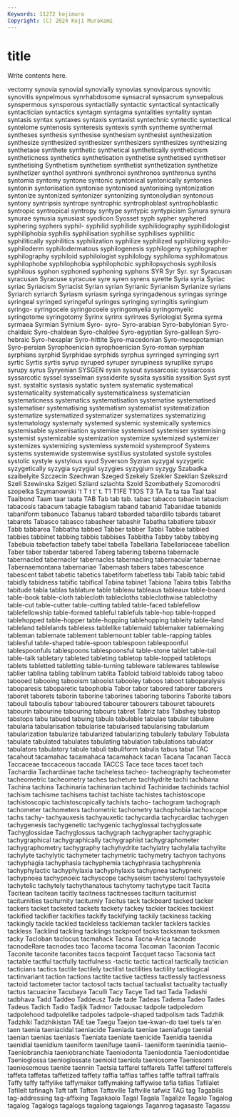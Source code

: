 ```yaml
---
Keywords: 11272 kojimura
Copyright: (C) 2024 Koji Murakami
---
```


# title

Write contents here.



vectomy synovia synovial
synovially synovias synoviparous synovitic synovitis synpelmous synrhabdosome synsacral synsacrum synsepalous
synspermous synsporous syntactially syntactic syntactical syntactically syntactician syntactics syntagm syntagma
syntalities syntality syntan syntasis syntax syntaxes syntaxis syntaxist syntechnic syntectic
syntectical syntelome syntenosis synteresis syntexis synth syntheme synthermal syntheses synthesis
synthesise synthesism synthesist synthesization synthesize synthesized synthesizer synthesizers synthesizes synthesizing
synthetase synthete synthetic synthetical synthetically syntheticism syntheticness synthetics synthetisation synthetise
synthetised synthetiser synthetising Synthetism synthetism synthetist synthetization synthetize synthetizer synthol
synthroni synthronoi synthronos synthronus synths syntomia syntomy syntone syntonic syntonical
syntonically syntonies syntonin syntonisation syntonise syntonised syntonising syntonization syntonize syntonized
syntonizer syntonizing syntonolydian syntonous syntony syntripsis syntrope syntrophic syntrophoblast syntrophoblastic
syntropic syntropical syntropy syntype syntypic syntypicism Synura synura synurae synusia
synusiast syodicon Syosset syph sypher syphered syphering syphers syphil- syphilid
syphilide syphilidography syphilidologist syphiliphobia syphilis syphilisation syphilise syphilises syphilitic syphilitically
syphilitics syphilization syphilize syphilized syphilizing syphilo- syphiloderm syphilodermatous syphilogenesis syphilogeny
syphilographer syphilography syphiloid syphilologist syphilology syphiloma syphilomatous syphilophobe syphilophobia syphilophobic
syphilopsychosis syphilosis syphilous syphon syphoned syphoning syphons SYR Syr Syr.
syr Syracusan syracusan Syracuse syracuse syre syren syrens syrette Syria
syria Syriac syriac Syriacism Syriacist Syrian syrian Syrianic Syrianism Syrianize
syrians Syriarch syriarch Syriasm syriasm syringa syringadenous syringas syringe syringeal
syringed syringeful syringes syringing syringitis syringium syringo- syringocele syringocoele syringomyelia
syringomyelic syringotome syringotomy Syrinx syrinx syrinxes Syriologist Syrma syrma syrmaea
Syrmian Syrnium Syro- syro- Syro-arabian Syro-babylonian Syro-chaldaic Syro-chaldean Syro-chaldee Syro-egyptian
Syro-galilean Syro-hebraic Syro-hexaplar Syro-hittite Syro-macedonian Syro-mesopotamian Syro-persian Syrophoenician syrophoenician Syro-roman
syrphian syrphians syrphid Syrphidae syrphids syrphus syrringed syrringing syrt syrtic
Syrtis syrtis syrup syruped syruper syrupiness syruplike syrups syrupy syrus
Syryenian SYSGEN sysin sysout syssarcosic syssarcosis syssarcotic syssel sysselman syssiderite
syssita syssitia syssition Syst syst syst. systaltic systasis systatic system
systematic systematical systematicality systematically systematicalness systematician systematicness systematics systematisation systematise
systematised systematiser systematising systematism systematist systematization systematize systematized systematizer systematizes
systematizing systematology systematy systemed systemic systemically systemics systemisable systemisation systemise
systemised systemiser systemising systemist systemizable systemization systemize systemized systemizer systemizes
systemizing systemless systemoid systemproof Systems systems systemwide systemwise systilius systolated
systole systoles systolic systyle systylous syud Syverson Syzran syzygal syzygetic
syzygetically syzygia syzygial syzygies syzygium syzygy Szabadka szaibelyite Szczecin Szechwan
Szeged Szekely Szekler Szeklian Szekszrd Szell Szewinska Szigeti Szilard szlachta
Szold Szombathely Szomorodni szopelka Szymanowski 't T t t' t.
T1 T1FE T1OS T3 TA Ta ta taa Taal taal
Taalbond Taam taar taata TAB Tab tab tab. tabac tabacco
tabacin tabacism tabacosis tabacum tabagie tabagism taband tabanid Tabanidae tabanids
tabaniform tabanuco Tabanus tabard tabarded tabardillo tabards tabaret tabarets Tabasco
tabasco tabasheer tabashir Tabatha tabatiere tabaxir Tabb tabbarea Tabbatha tabbed
Tabber tabber Tabbi Tabbie tabbied tabbies tabbinet tabbing tabbis tabbises
Tabbitha Tabby tabby tabbying Tabebuia tabefaction tabefy tabel tabella Tabellaria
Tabellariaceae tabellion Taber taber taberdar tabered Taberg tabering taberna tabernacle
tabernacled tabernacler tabernacles tabernacling tabernacular tabernae Tabernaemontana tabernariae Tabernash tabers
tabes tabescence tabescent tabet tabetic tabetics tabetiform tabetless tabi Tabib
tabic tabid tabidly tabidness tabific tabifical Tabina tabinet Tabiona Tabira
tabis Tabitha tabitude tabla tablas tablature table tableau tableaus tableaux
table-board table-book table-cloth tablecloth tablecloths tableclothwise tableclothy table-cut table-cutter table-cutting
tabled table-faced tablefellow tablefellowship table-formed tableful tablefuls table-hop table-hopped tablehopped
table-hopper table-hopping tablehopping tableity table-land tableland tablelands tableless tablelike tablemaid
tablemaker tablemaking tableman tablemate tablement tablemount tabler table-rapping tables tablesful
table-shaped table-spoon tablespoon tablespoonful tablespoonfuls tablespoons tablespoonsful table-stone tablet table-tail
table-talk tabletary tableted tableting tabletop table-topped tabletops tablets tabletted tabletting
table-turning tableware tablewares tablewise tablier tablina tabling tablinum tablita Tabloid
tabloid tabloids tabog taboo tabooed tabooing tabooism tabooist tabooley taboos
taboot taboparalysis taboparesis taboparetic tabophobia Tabor tabor tabored taborer taborers
taboret taborets taborin taborine taborines taboring taborins Taborite tabors tabouli
taboulis tabour taboured tabourer tabourers tabouret tabourets tabourin tabourine tabouring
tabours tabret Tabriz tabs Tabshey tabstop tabstops tabu tabued tabuing
tabula tabulable tabulae tabular tabulare tabularia tabularisation tabularise tabularised tabularising
tabularium tabularization tabularize tabularized tabularizing tabularly tabulary Tabulata tabulate tabulated
tabulates tabulating tabulation tabulations tabulator tabulators tabulatory tabule tabuli tabuliform
tabulis tabus tabut TAC tacahout tacamahac tacamahaca tacamahack tacan Tacana
Tacanan Tacca Taccaceae taccaceous taccada TACCS Tace tace taces tacet
tach Tachardia Tachardiinae tache tacheless tacheo- tacheography tacheometer tacheometric tacheometry
taches tacheture tachhydrite tachi tachibana Tachina tachina Tachinaria tachinarian tachinid
Tachinidae tachinids tachiol tachism tachisme tachisms tachist tachiste tachistes tachistoscope
tachistoscopic tachistoscopically tachists tacho- tachogram tachograph tachometer tachometers tachometric tachometry
tachophobia tachoscope tachs tachy- tachyauxesis tachyauxetic tachycardia tachycardiac tachygen tachygenesis
tachygenetic tachygenic tachyglossal tachyglossate Tachyglossidae Tachyglossus tachygraph tachygrapher tachygraphic tachygraphical
tachygraphically tachygraphist tachygraphometer tachygraphometry tachygraphy tachyhydrite tachyiatry tachylalia tachylite tachylyte
tachylytic tachymeter tachymetric tachymetry tachyon tachyons tachyphagia tachyphasia tachyphemia tachyphrasia
tachyphrenia tachyphylactic tachyphylaxia tachyphylaxis tachypnea tachypneic tachypnoea tachypnoeic tachyscope tachyseism
tachysterol tachysystole tachytelic tachytely tachythanatous tachytomy tachytype tacit Tacita Tacitean
tacitean tacitly tacitness tacitnesses taciturn taciturnist taciturnities taciturnity taciturnly Tacitus
tack tackboard tacked tacker tackers tacket tacketed tackets tackety tackey
tackier tackies tackiest tackified tackifier tackifies tackify tackifying tackily tackiness
tacking tackingly tackle tackled tackleless tackleman tackler tacklers tackles tackless
Tacklind tackling tacklings tackproof tacks tacksman tacksmen tacky Tacloban taclocus
tacmahack Tacna Tacna-Arica tacnode tacnodeRare tacnodes taco Tacoma tacoma Tacoman
Taconian Taconic Taconite taconite taconites tacos tacpoint Tacquet tacso Tacsonia
tact tactable tactful tactfully tactfulness -tactic tactic tactical tactically tactician
tacticians tactics tactile tactilely tactilist tactilities tactility tactilogical tactinvariant taction
tactions tactite tactive tactless tactlessly tactlessness tactoid tactometer tactor tactosol
tacts tactual tactualist tactuality tactually tactus tacuacine Tacubaya Taculli Tacy
Tacye Tad tad Tada Tadashi tadbhava Tadd Taddeo Taddeusz Tade
tade Tadeas Tadema Tadeo Tades Tadeus Tadich Tadio Tadjik Tadmor
Tadousac tadpole tadpoledom tadpolehood tadpolelike tadpoles tadpole-shaped tadpolism tads Tadzhik
Tadzhiki Tadzhikistan TAE tae Taegu Taejon tae-kwan-do tael taels ta'en
taen taenia taeniacidal taeniacide Taeniada taeniae taeniafuge taenial taenian taenias
taeniasis Taeniata taeniate taenicide Taenidia taenidia taenidial taenidium taeniform taenifuge
taenii- taeniiform taeninidia taenio- Taeniobranchia taeniobranchiate Taeniodonta Taeniodontia Taeniodontidae Taenioglossa
taenioglossate taenioid taeniola taeniosome Taeniosomi taeniosomous taenite taennin Taetsia taffarel
taffarels Taffel tafferel tafferels taffeta taffetas taffetized taffety taffia taffias
taffies taffle taffrail taffrails Taffy taffy taffylike taffymaker taffymaking taffywise
tafia tafias Tafilalet Tafilelt tafinagh Taft taft Tafton Taftsville Taftville
tafwiz TAG tag Tagabilis tag-addressing tag-affixing Tagakaolo Tagal Tagala Tagalize
Tagalo Tagalog tagalog Tagalogs tagalogs tagalong tagalongs Taganrog tagasaste Tagassu
